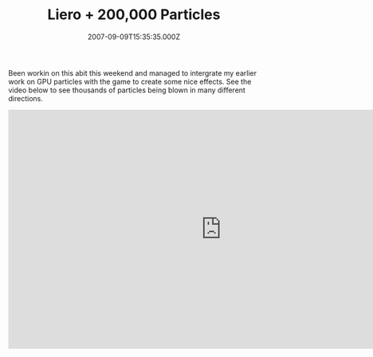 ﻿---
coverImage: /images/fallback-post-header.png
date: '2007-09-09T15:35:35.000Z'
tags: []
title: 'Liero + 200,000 Particles'
oldUrl: /c/liero-200000-particles
---

Been workin on this abit this weekend and managed to intergrate my earlier work on GPU particles with the game to create some nice effects. See the video below to see thousands of particles being blown in many different directions.

<!-- more -->

<iframe width="853" height="480" src="https://www.youtube.com/embed/2-V3UITyLtw" frameborder="0" allow="accelerometer; autoplay; clipboard-write; encrypted-media; gyroscope; picture-in-picture"  allowfullscreen></iframe>
